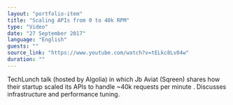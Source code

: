 ```yaml
---
layout: "portfolio-item"
title: "Scaling APIs from 0 to 40k RPM"
type: "Video"
date: "27 September 2017"
language: "English"
guests: ""
source_link: "https://www.youtube.com/watch?v=tELkc8Lv04w"
duration: ""
---
```


TechLunch talk (hosted by Algolia) in which Jb Aviat (Sqreen) shares how their startup scaled its APIs to handle ~40k requests per minute . Discusses infrastructure and performance tuning.
